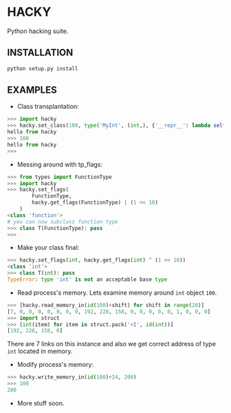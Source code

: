 # HACKY
Python hacking suite.

## INSTALLATION
```bash
python setup.py install
```

## EXAMPLES
* Class transplantation:
```python
>>> import hacky
>>> hacky.set_class(100, type('MyInt', (int,), {'__repr__': lambda self: "hello from hacky"}))
hello from hacky
>>> 100
hello from hacky
>>> 
```

* Messing around with tp_flags:
```python
>>> from types import FunctionType
>>> import hacky
>>> hacky.set_flags(
        FunctionType,
        hacky.get_flags(FunctionType) | (1 << 10)
    )
<class 'function'>
# you can now subclass function type
>>> class T(FunctionType): pass
>>>
```

* Make your class final:
```python
>>> hacky.set_flags(int, hacky.get_flags(int) ^ (1 << 10))
<class 'int'>
>>> class T(int): pass
TypeError: type 'int' is not an acceptable base type
```

* Read process's memory. Lets examine memory around `int` object `100`.
```python
>>> [hacky.read_memory_in(id(100)+shift) for shift in range(20)]
[7, 0, 0, 0, 0, 0, 0, 0, 192, 228, 158, 0, 0, 0, 0, 0, 1, 0, 0, 0]
>>> import struct
>>> [int(item) for item in struct.pack('<I', id(int))]
[192, 228, 158, 0]
```
There are 7 links on this instance and also we get correct address of type `int` located in memory.

* Modify process's memory:
```python
>>> hacky.write_memory_in(id(100)+24, 200)
>>> 100
200
```
* More stuff soon. 
